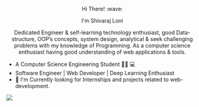 <p align="center" #>Hi There! :wave: </p>


<p align="center">
    I'm Shivaraj Loni
</p>
<p align="center"> Dedicated Engineer & self-learning technology enthusiast, good Data-structure, OOP’s concepts, system design,
analytical & seek challenging problems with my knowledge of Programming. As a computer science enthusiast 
having good understanding of web applications & tools. 
</p>

- A Computer Science Engineering Student :man_student: :computer:
- Software Engineer | Web Developer | Deep Learning Enthusiast
- :telescope: I'm Currently looking for Internships and projects related to web-development.




![](https://github-readme-stats.vercel.app/api?username=shivarajloni)
